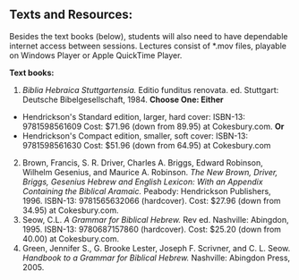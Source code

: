 ## Texts and Resources:

Besides the text books (below), students will also need to have dependable internet access between sessions. Lectures consist of *.mov files, playable on Windows Player or Apple QuickTime Player.

**Text books:**

1. *Biblia Hebraica Stuttgartensia.* Editio funditus renovata. ed. Stuttgart: Deutsche Bibelgesellschaft, 1984. **Choose One: Either**
  * Hendrickson's Standard edition, larger, hard cover: ISBN-13: 9781598561609 Cost: $71.96 (down from 89.95) at Cokesbury.com. **Or**
  * Hendrickson's Compact edition, smaller, soft cover: ISBN-13: 9781598561630 Cost: $51.96 (down from 64.95) at Cokesbury.com
2. Brown, Francis, S. R. Driver, Charles A. Briggs, Edward Robinson, Wilhelm Gesenius, and Maurice A. Robinson. *The New Brown, Driver, Briggs, Gesenius Hebrew and English Lexicon: With an Appendix Containing the Biblical Aramaic.* Peabody: Hendrickson Publishers, 1996. ISBN-13: 9781565632066 (hardcover). Cost: $27.96 (down from 34.95) at Cokesbury.com.
3. Seow, C.L. *A Grammar for Biblical Hebrew.* Rev ed. Nashville: Abingdon, 1995. ISBN-13: 9780687157860 (hardcover). Cost: $25.20 (down from 40.00) at Cokesbury.com.
4. Green, Jennifer S., G. Brooke Lester, Joseph F. Scrivner, and C. L. Seow. *Handbook to a Grammar for Biblical Hebrew.* Nashville: Abingdon Press, 2005.

